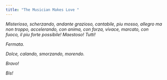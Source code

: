 ```yaml
---
title: "The Musician Makes Love "
---
```

*Misterioso, scherzando, andante grazioso, cantabile, piu mosso, allegro ma non troppo, accelerando, con anima, con forza, vivace, marcato, con fuoco, il piu forte possibile! Maestoso! Tutti!*

*Fermata.*

*Dolce, calando, smorzando, morendo.*

*Bravo!*

*Bis!*
